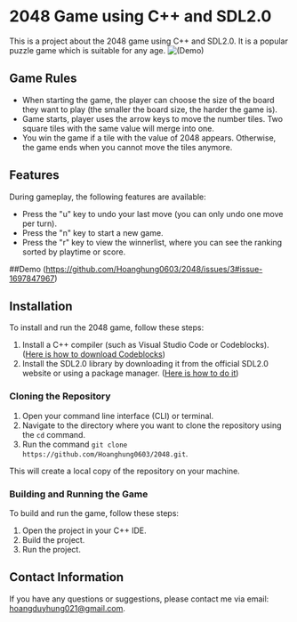 

# 2048 Game using C++ and SDL2.0

This is a project about the 2048 game using C++ and SDL2.0. It is a popular puzzle game which is suitable for any age.
![(Demo)](https://github.com/Hoanghung0603/2048/issues/1)

## Game Rules

- When starting the game, the player can choose the size of the board they want to play (the smaller the board size, the harder the game is).
- Game starts, player uses the arrow keys to move the number tiles. Two square tiles with the same value will merge into one.
- You win the game if a tile with the value of 2048 appears. Otherwise, the game ends when you cannot move the tiles anymore.

## Features
During gameplay, the following features are available:
- Press the "u" key to undo your last move (you can only undo one move per turn).
- Press the "n" key to start a new game.
- Press the "r" key to view the winnerlist, where you can see the ranking sorted by playtime or score.

##Demo
(https://github.com/Hoanghung0603/2048/issues/3#issue-1697847967)

## Installation
To install and run the 2048 game, follow these steps:

1. Install a C++ compiler (such as Visual Studio Code or Codeblocks).
   ([Here is how to download Codeblocks](https://www.wikihow.com/Download,-Install,-and-Use-Code::Blocks#Downloading-Code::Blocks))
3. Install the SDL2.0 library by downloading it from the official SDL2.0 website or using a package manager. ([Here is how to do it](https://lazyfoo.net/tutorials/SDL/01_hello_SDL/index.php))

### Cloning the Repository

1. Open your command line interface (CLI) or terminal.
2. Navigate to the directory where you want to clone the repository using the `cd` command.
3. Run the command `git clone https://github.com/Hoanghung0603/2048.git`.

This will create a local copy of the repository on your machine.

### Building and Running the Game

To build and run the game, follow these steps:

1. Open the project in your C++ IDE.
2. Build the project.
3. Run the project.

## Contact Information

If you have any questions or suggestions, please contact me via email: hoangduyhung021@gmail.com.
